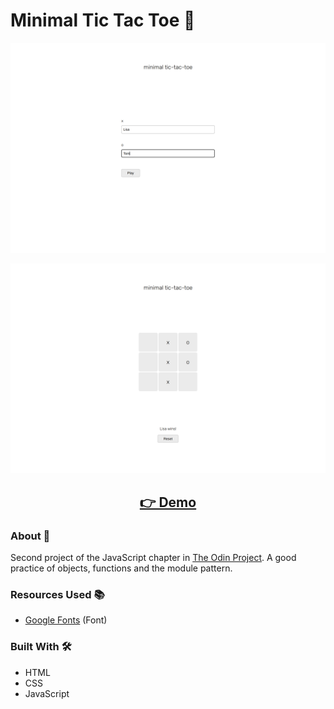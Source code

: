 # Minimal Tic Tac Toe 🎲

<p align="center">
  <img src="images/page-screenshot-1.png" width="650px" alt="screenshot">
</p>
<p align="center">
  <img src="images/page-screenshot-2.png" width="650px" alt="screenshot">
</p>
<h2 align="center">
  <a href="https://amadeu-io.github.io/minimal-tic-tac-toe">👉 Demo</a>
</h2>

### About 📖

Second project of the JavaScript chapter in [The Odin Project](https://www.theodinproject.com). A good practice of objects, functions and the module pattern.

### Resources Used 📚

- [Google Fonts](https://fonts.google.com) (Font)

### Built With 🛠️

- HTML
- CSS
- JavaScript

